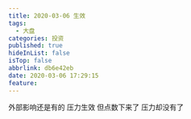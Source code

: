 ```yaml
---
title: 2020-03-06 生效
tags:
  - 大盘
categories: 投资
published: true
hideInList: false
isTop: false
abbrlink: db6e42eb
date: 2020-03-06 17:29:15
feature:
---
```

外部影响还是有的
压力生效
但点数下来了
压力却没有了
<!-- more -->

